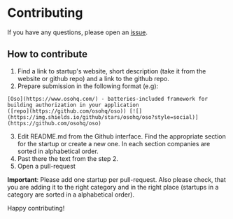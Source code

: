 # Contributing

If you have any questions, please open an [issue](https://github.com/RunaCapital/awesome-oss-clones/issues).

## How to contribute

1. Find a link to startup's website, short description (take it from the website or github repo) and a link to the github repo.
2. Prepare submission in the following format (e.g): 

```
[Oso](https://www.osohq.com/) - batteries-included framework for building authorization in your application 
([repo](https://github.com/osohq/oso)) [![](https://img.shields.io/github/stars/osohq/oso?style=social)](https://github.com/osohq/oso)
```


3. Edit README.md from the Github interface. Find the appropriate section for the startup or create a new one. In each section companies are sorted in alphabetical order. 
4. Past there the text from the step 2. 
5. Open a pull-request

**Important**: Please add one startup per pull-request. Also please check, that you are adding it to the right category and in the right place (startups in a category are sorted in a alphabetical order).

Happy contributing!
